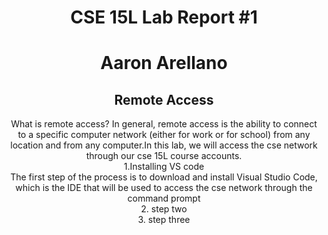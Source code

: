 # <div align = "center">CSE 15L Lab Report #1
# <div align = "center">Aaron Arellano
## <div align = "center">Remote Access
<div align = "center">What is remote access? In general, remote access is the ability to connect to a specific computer network (either for work or for school) from any location and from any computer.In this lab, we will access the cse network through our cse 15L course accounts.                            
  


  
  
<div align = "center">1.Installing VS code
<div align = "center">The first step of the process is to download and install Visual Studio Code, which is the IDE that will be used to access the cse network through the command prompt
<div align = "center">2. step two
<div align = "center">3. step three
  




